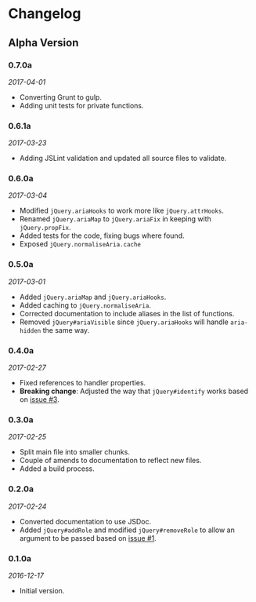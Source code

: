 # Changelog

## Alpha Version

### 0.7.0a
_2017-04-01_
- Converting Grunt to gulp.
- Adding unit tests for private functions.

### 0.6.1a
_2017-03-23_
- Adding JSLint validation and updated all source files to validate.

### 0.6.0a
_2017-03-04_
- Modified `jQuery.ariaHooks` to work more like `jQuery.attrHooks`.
- Renamed `jQuery.ariaMap` to `jQuery.ariaFix` in keeping with `jQuery.propFix`.
- Added tests for the code, fixing bugs where found.
- Exposed `jQuery.normaliseAria.cache`

### 0.5.0a
_2017-03-01_
- Added `jQuery.ariaMap` and `jQuery.ariaHooks`.
- Added caching to `jQuery.normaliseAria`.
- Corrected documentation to include aliases in the list of functions.
- Removed `jQuery#ariaVisible` since `jQuery.ariaHooks` will handle `aria-hidden` the same way.

### 0.4.0a
_2017-02-27_
- Fixed references to handler properties.
- **Breaking change**: Adjusted the way that `jQuery#identify` works based on [issue #3](https://github.com/Skateside/jquery-aria/issues/3).

### 0.3.0a
_2017-02-25_
- Split main file into smaller chunks.
- Couple of amends to documentation to reflect new files.
- Added a build process.

### 0.2.0a
_2017-02-24_
- Converted documentation to use JSDoc.
- Added `jQuery#addRole` and modified `jQuery#removeRole` to allow an argument to be passed based on [issue #1](https://github.com/Skateside/jquery-aria/issues/1).

### 0.1.0a
_2016-12-17_
- Initial version.

